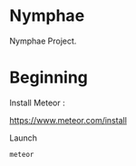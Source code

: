 # Nymphae
Nymphae Project.

# Beginning

Install Meteor : 

https://www.meteor.com/install

Launch 

```
meteor
```

